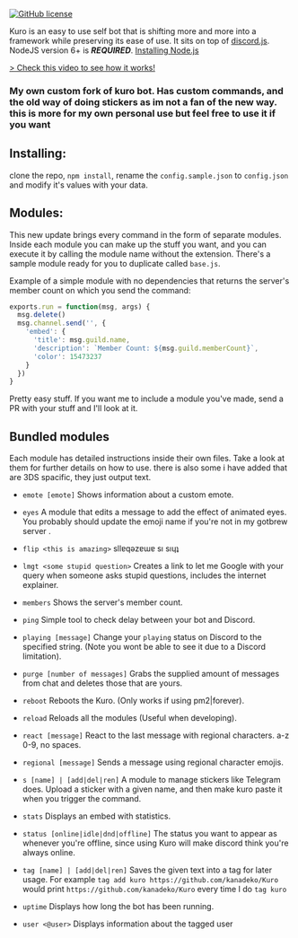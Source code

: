[![GitHub license](https://img.shields.io/badge/license-MIT-blue.svg)](https://raw.githubusercontent.com/kanadeko/Kuro/master/LICENSE)


Kuro is an easy to use self bot that is shifting more and more into a framework while preserving its ease of use. It sits on top of [discord.js](https://github.com/hydrabolt/discord.js/).
NodeJS version 6+ is ***REQUIRED***. [Installing Node.js](https://nodejs.org/en/download/package-manager/)

[> Check this video to see how it works!](https://my.mixtape.moe/pwcrem.webm)

### My own custom fork of kuro bot. Has custom commands, and the old way of doing stickers as im not a fan of the new way. this is more for my own personal use but feel free to use it if you want

## Installing:
clone the repo, `npm install`, rename the `config.sample.json` to `config.json` and modify it's values with your data.

## Modules:
This new update brings every command in the form of separate modules. Inside each module you can make up the stuff you want, and you can execute it by calling the module name without the extension. There's a sample module ready for you to duplicate called `base.js`.

Example of a simple module with no dependencies that returns the server's member count on which you send the command:
```javascript
exports.run = function(msg, args) {
  msg.delete()
  msg.channel.send('', {
    'embed': {
      'title': msg.guild.name,
      'description': `Member Count: ${msg.guild.memberCount}`,
      'color': 15473237
    }
  })
}
```

Pretty easy stuff.
If you want me to include a module you've made, send a PR with your stuff and I'll look at it.

## Bundled modules

Each module has detailed instructions inside their own files. Take a look at them for further details on how to use. there is also some i have added that are 3DS spacific, they just output text.

- `emote [emote]`
  Shows information about a custom emote.

- `eyes`
  A module that edits a message to add the effect of animated eyes. You probably should update the emoji name if you're not in my gotbrew server .

- `flip <this is amazing>`
  sllɐqǝzɐɯɐ sı sıɥʇ

- `lmgt <some stupid question>`
  Creates a link to let me Google with your query when someone asks stupid questions, includes the internet explainer.

- `members`
  Shows the server's member count.

- `ping`
  Simple tool to check delay between your bot and Discord.

- `playing [message]`
  Change your `playing` status on Discord to the specified string. (Note you wont be able to see it due to a Discord limitation).

- `purge [number of messages]`
  Grabs the supplied amount of messages from chat and deletes those that are yours.

- `reboot`
  Reboots the Kuro. (Only works if using pm2|forever).

- `reload`
  Reloads all the modules (Useful when developing).

- `react [message]`
  React to the last message with regional characters. a-z 0-9, no spaces.

- `regional [message]`
  Sends a message using regional character emojis.

- `s [name] | [add|del|ren]`
  A module to manage stickers like Telegram does. Upload a sticker with a given name, and then make kuro paste it when you trigger the command.

- `stats`
  Displays an embed with statistics.

- `status [online|idle|dnd|offline]`
  The status you want to appear as whenever you're offline, since using Kuro will make discord think you're always online.

- `tag [name] | [add|del|ren]`
  Saves the given text into a tag for later usage. For example `tag add kuro https://github.com/kanadeko/Kuro` would print `https://github.com/kanadeko/Kuro` every time I do `tag kuro`

- `uptime`
  Displays how long the bot has been running.

- `user <@user>`
  Displays information about the tagged user
